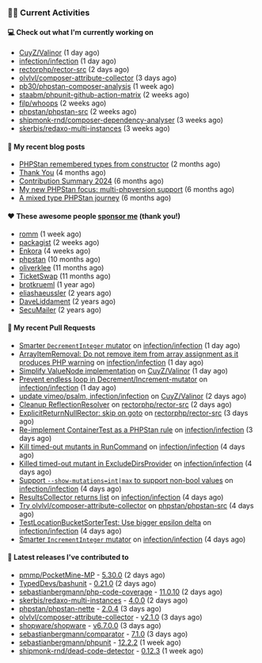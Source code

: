 ### 👨‍💻 Current Activities


#### 💻 Check out what I'm currently working on

- [CuyZ/Valinor](https://github.com/CuyZ/Valinor) (1 day ago)
- [infection/infection](https://github.com/infection/infection) (1 day ago)
- [rectorphp/rector-src](https://github.com/rectorphp/rector-src) (2 days ago)
- [olvlvl/composer-attribute-collector](https://github.com/olvlvl/composer-attribute-collector) (3 days ago)
- [pb30/phpstan-composer-analysis](https://github.com/pb30/phpstan-composer-analysis) (1 week ago)
- [staabm/phpunit-github-action-matrix](https://github.com/staabm/phpunit-github-action-matrix) (2 weeks ago)
- [filp/whoops](https://github.com/filp/whoops) (2 weeks ago)
- [phpstan/phpstan-src](https://github.com/phpstan/phpstan-src) (2 weeks ago)
- [shipmonk-rnd/composer-dependency-analyser](https://github.com/shipmonk-rnd/composer-dependency-analyser) (3 weeks ago)
- [skerbis/redaxo-multi-instances](https://github.com/skerbis/redaxo-multi-instances) (3 weeks ago)


#### 📜 My recent blog posts

- [PHPStan remembered types from constructor](https://staabm.github.io/2025/04/15/phpstan-remember-constructor-types.html) (2 months ago)
- [Thank You](https://staabm.github.io/2025/01/24/thank-you.html) (4 months ago)
- [Contribution Summary 2024](https://staabm.github.io/2024/12/11/contribution-summary-2024.html) (6 months ago)
- [My new PHPStan focus: multi-phpversion support](https://staabm.github.io/2024/11/28/phpstan-php-version-in-scope.html) (6 months ago)
- [A mixed type PHPStan journey](https://staabm.github.io/2024/11/26/phpstan-mixed-types.html) (6 months ago)


#### ❤️ These awesome people [sponsor me](https://github.com/sponsors/staabm) (thank you!)

- [romm](https://github.com/romm) (1 week ago)
- [packagist](https://github.com/packagist) (2 weeks ago)
- [Enkora](https://github.com/Enkora) (4 weeks ago)
- [phpstan](https://github.com/phpstan) (10 months ago)
- [oliverklee](https://github.com/oliverklee) (11 months ago)
- [TicketSwap](https://github.com/TicketSwap) (11 months ago)
- [brotkrueml](https://github.com/brotkrueml) (1 year ago)
- [eliashaeussler](https://github.com/eliashaeussler) (2 years ago)
- [DaveLiddament](https://github.com/DaveLiddament) (2 years ago)
- [SecuMailer](https://github.com/SecuMailer) (2 years ago)


#### 🔨 My recent Pull Requests

- [Smarter `DecrementInteger` mutator](https://github.com/infection/infection/pull/2238) on [infection/infection](https://github.com/infection/infection) (1 day ago)
- [ArrayItemRemoval: Do not remove item from array assignment as it produces PHP warning](https://github.com/infection/infection/pull/2236) on [infection/infection](https://github.com/infection/infection) (1 day ago)
- [Simplify ValueNode implementation](https://github.com/CuyZ/Valinor/pull/653) on [CuyZ/Valinor](https://github.com/CuyZ/Valinor) (1 day ago)
- [Prevent endless loop in Decrement/Increment-mutator](https://github.com/infection/infection/pull/2231) on [infection/infection](https://github.com/infection/infection) (1 day ago)
- [update vimeo/psalm, infection/infection](https://github.com/CuyZ/Valinor/pull/652) on [CuyZ/Valinor](https://github.com/CuyZ/Valinor) (2 days ago)
- [Cleanup ReflectionResolver](https://github.com/rectorphp/rector-src/pull/6998) on [rectorphp/rector-src](https://github.com/rectorphp/rector-src) (2 days ago)
- [ExplicitReturnNullRector: skip on goto](https://github.com/rectorphp/rector-src/pull/6988) on [rectorphp/rector-src](https://github.com/rectorphp/rector-src) (3 days ago)
- [Re-implement ContainerTest as a PHPStan rule](https://github.com/infection/infection/pull/2225) on [infection/infection](https://github.com/infection/infection) (3 days ago)
- [Kill timed-out mutants in RunCommand](https://github.com/infection/infection/pull/2224) on [infection/infection](https://github.com/infection/infection) (4 days ago)
- [Killed timed-out mutant in ExcludeDirsProvider](https://github.com/infection/infection/pull/2219) on [infection/infection](https://github.com/infection/infection) (4 days ago)
- [Support `--show-mutations=int|max` to support non-bool values](https://github.com/infection/infection/pull/2216) on [infection/infection](https://github.com/infection/infection) (4 days ago)
- [ResultsCollector returns list](https://github.com/infection/infection/pull/2215) on [infection/infection](https://github.com/infection/infection) (4 days ago)
- [Try olvlvl/composer-attribute-collector](https://github.com/phpstan/phpstan-src/pull/4064) on [phpstan/phpstan-src](https://github.com/phpstan/phpstan-src) (4 days ago)
- [TestLocationBucketSorterTest: Use bigger epsilon delta](https://github.com/infection/infection/pull/2214) on [infection/infection](https://github.com/infection/infection) (4 days ago)
- [Smarter `IncrementInteger` mutator](https://github.com/infection/infection/pull/2208) on [infection/infection](https://github.com/infection/infection) (4 days ago)


#### 🔭 Latest releases I've contributed to

- [pmmp/PocketMine-MP](https://github.com/pmmp/PocketMine-MP) - [5.30.0](https://github.com/pmmp/PocketMine-MP/releases/tag/5.30.0) (2 days ago)
- [TypedDevs/bashunit](https://github.com/TypedDevs/bashunit) - [0.21.0](https://github.com/TypedDevs/bashunit/releases/tag/0.21.0) (2 days ago)
- [sebastianbergmann/php-code-coverage](https://github.com/sebastianbergmann/php-code-coverage) - [11.0.10](https://github.com/sebastianbergmann/php-code-coverage/releases/tag/11.0.10) (2 days ago)
- [skerbis/redaxo-multi-instances](https://github.com/skerbis/redaxo-multi-instances) - [4.0.0](https://github.com/skerbis/redaxo-multi-instances/releases/tag/4.0.0) (2 days ago)
- [phpstan/phpstan-nette](https://github.com/phpstan/phpstan-nette) - [2.0.4](https://github.com/phpstan/phpstan-nette/releases/tag/2.0.4) (3 days ago)
- [olvlvl/composer-attribute-collector](https://github.com/olvlvl/composer-attribute-collector) - [v2.1.0](https://github.com/olvlvl/composer-attribute-collector/releases/tag/v2.1.0) (3 days ago)
- [shopware/shopware](https://github.com/shopware/shopware) - [v6.7.0.0](https://github.com/shopware/shopware/releases/tag/v6.7.0.0) (3 days ago)
- [sebastianbergmann/comparator](https://github.com/sebastianbergmann/comparator) - [7.1.0](https://github.com/sebastianbergmann/comparator/releases/tag/7.1.0) (3 days ago)
- [sebastianbergmann/phpunit](https://github.com/sebastianbergmann/phpunit) - [12.2.2](https://github.com/sebastianbergmann/phpunit/releases/tag/12.2.2) (1 week ago)
- [shipmonk-rnd/dead-code-detector](https://github.com/shipmonk-rnd/dead-code-detector) - [0.12.3](https://github.com/shipmonk-rnd/dead-code-detector/releases/tag/0.12.3) (1 week ago)
